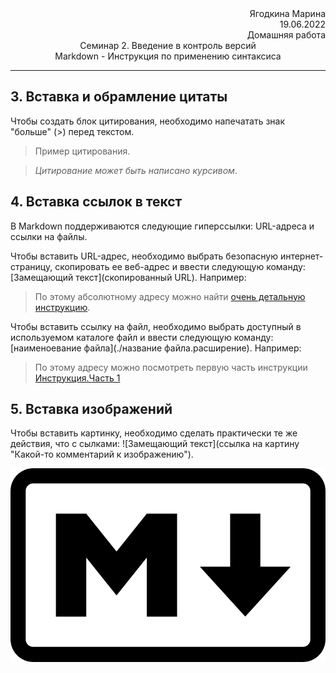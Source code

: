 <div style="text-align: right"> Ягодкина Марина </div>

<div style="text-align: right"> 19.06.2022 </div>

<div style="text-align: right"> Домашняя работа </div>

<div style="text-align: center"> Семинар 2. Введение в контроль версий </div>

<div style="text-align: center"> Markdown - Инструкция по применению синтаксиса </div>

---

## 3. Вставка и обрамление цитаты
Чтобы создать блок цитирования, необходимо напечатать знак "больше" (\>) перед текстом.
> Пример цитирования.

> *Цитирование может быть написано курсивом*.
## 4. Вставка ссылок в текст
В Markdown поддерживаются следующие гиперссылки: URL-адреса и ссылки на файлы.

Чтобы вставить URL-адрес, необходимо выбрать безопасную интернет-страницу, скопировать ее веб-адрес и ввести следующую команду: \[Замещающий текст](скопированный URL). Например:
> По этому абсолютному адресу можно найти [очень детальную инструкцию](https://docs.microsoft.com/ru-ru/contribute/how-to-write-links).

Чтобы вставить ссылку на файл, необходимо выбрать доступный в используемом каталоге файл и ввести следующую команду: \[наименоевание файла](./название файла.расширение). Например:
> По этому адресу можно посмотреть первую часть инструкции [Инструкция.Часть 1](InstructionMD.md)
## 5. Вставка изображений
Чтобы вставить картинку, необходимо сделать практически те же действия, что с сылками: \!⁠[Замещающий текст]​(ссылка на картину "Какой-то комментарий к изображению").

![Trademark](Markdown-mark.png "Это значок Маркдауна из Википедии")
